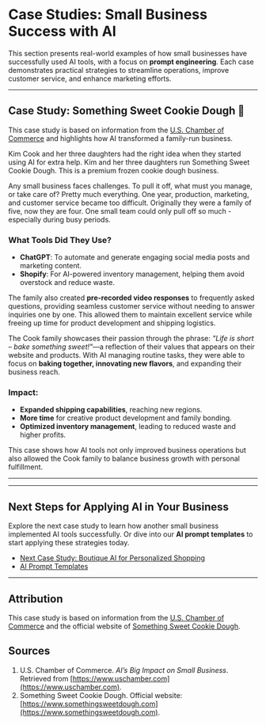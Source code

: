 # Case Studies: Small Business Success with AI

This section presents real-world examples of how small businesses have successfully used AI tools, with a focus on **prompt engineering**. Each case demonstrates practical strategies to streamline operations, improve customer service, and enhance marketing efforts.

---

## Case Study: Something Sweet Cookie Dough 🍪  

This case study is based on information from the [U.S. Chamber of Commerce](https://www.uschamber.com) and highlights how AI transformed a family-run business.

Kim Cook and her three daughters had the right idea when they started using AI for extra help. Kim and her three daughters run Something Sweet Cookie Dough. This is a premium frozen cookie dough business.

Any small business faces challenges. To pull it off, what must you manage, or take care of?  Pretty much everything. One year, production, marketing, and customer service became too difficult. Originally they were a family of five, now they are four. One small team could only pull off so much - especially during busy periods.


### What Tools Did They Use?

- **ChatGPT**: To automate and generate engaging social media posts and marketing content.  
- **Shopify**: For AI-powered inventory management, helping them avoid overstock and reduce waste.  

The family also created **pre-recorded video responses** to frequently asked questions, providing seamless customer service without needing to answer inquiries one by one. This allowed them to maintain excellent service while freeing up time for product development and shipping logistics.

The Cook family showcases their passion through the phrase: *"Life is short – bake something sweet!"*—a reflection of their values that appears on their website and products. With AI managing routine tasks, they were able to focus on **baking together, innovating new flavors**, and expanding their business reach.

### Impact:
- **Expanded shipping capabilities**, reaching new regions.  
- **More time** for creative product development and family bonding.  
- **Optimized inventory management**, leading to reduced waste and higher profits.  

This case shows how AI tools not only improved business operations but also allowed the Cook family to balance business growth with personal fulfillment.

---


---

## Next Steps for Applying AI in Your Business  
Explore the next case study to learn how another small business implemented AI tools successfully. Or dive into our **AI prompt templates** to start applying these strategies today.

- [Next Case Study: Boutique AI for Personalized Shopping](./case-study-boutique.md)  
- [AI Prompt Templates](../templates/prompt-templates.md)

---

## Attribution 
This case study is based on information from the [U.S. Chamber of Commerce](https://www.uschamber.com) and the official website of [Something Sweet Cookie Dough](https://www.somethingsweetdough.com).


## Sources  
1. U.S. Chamber of Commerce. *AI’s Big Impact on Small Business*. Retrieved from [https://www.uschamber.com](https://www.uschamber.com).  
2. Something Sweet Cookie Dough. Official website: [https://www.somethingsweetdough.com](https://www.somethingsweetdough.com).
